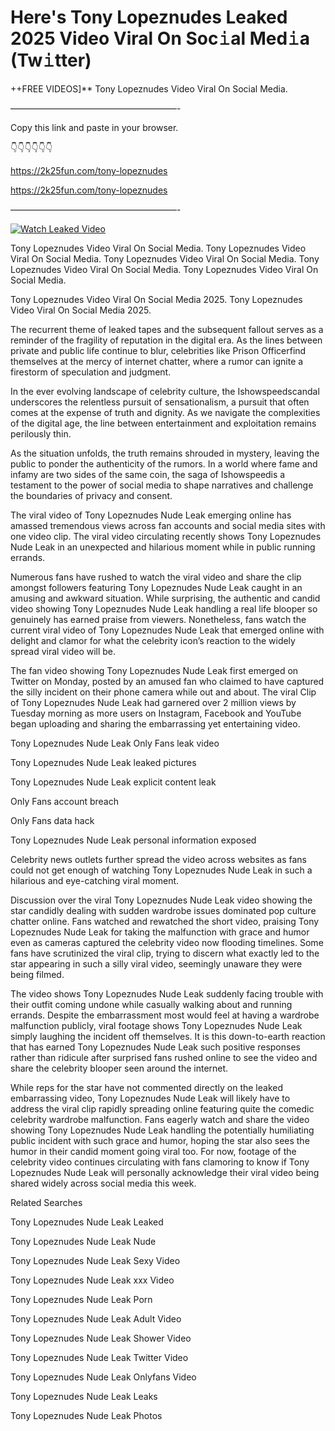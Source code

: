 # Here's Tony Lopeznudes Leaked 2025 Video Viral On Soc𝚒al Med𝚒a (Tw𝚒tter)

++FREE VIDEOS]** Tony Lopeznudes Video Viral On Social Media.

———————————————————-

Copy this link and paste in your browser.

👇👇👇👇👇👇

https://2k25fun.com/tony-lopeznudes

https://2k25fun.com/tony-lopeznudes

———————————————————-

[![Watch Leaked Video](https://miro.medium.com/v2/resize:fit:828/format:webp/1*cilzJN44JGOrTw9NJCrNHA.gif "Watch Leaked Video")](https://2k25fun.com/tony-lopeznudes)

Tony Lopeznudes Video Viral On Social Media. Tony Lopeznudes Video Viral On Social Media. Tony Lopeznudes Video Viral On Social Media. Tony Lopeznudes Video Viral On Social Media. Tony Lopeznudes Video Viral On Social Media.

Tony Lopeznudes Video Viral On Social Media 2025. Tony Lopeznudes Video Viral On Social Media 2025.

The recurrent theme of leaked tapes and the subsequent fallout serves as a reminder of the fragility of reputation in the digital era. As the lines between private and public life continue to blur, celebrities like Prison Officerfind themselves at the mercy of internet chatter, where a rumor can ignite a firestorm of speculation and judgment.

In the ever evolving landscape of celebrity culture, the Ishowspeedscandal underscores the relentless pursuit of sensationalism, a pursuit that often comes at the expense of truth and dignity. As we navigate the complexities of the digital age, the line between entertainment and exploitation remains perilously thin.

As the situation unfolds, the truth remains shrouded in mystery, leaving the public to ponder the authenticity of the rumors. In a world where fame and infamy are two sides of the same coin, the saga of Ishowspeedis a testament to the power of social media to shape narratives and challenge the boundaries of privacy and consent.

The viral video of Tony Lopeznudes Nude Leak emerging online has amassed tremendous views across fan accounts and social media sites with one video clip. The viral video circulating recently shows Tony Lopeznudes Nude Leak in an unexpected and hilarious moment while in public running errands.

Numerous fans have rushed to watch the viral video and share the clip amongst followers featuring Tony Lopeznudes Nude Leak caught in an amusing and awkward situation. While surprising, the authentic and candid video showing Tony Lopeznudes Nude Leak handling a real life blooper so genuinely has earned praise from viewers. Nonetheless, fans watch the current viral video of Tony Lopeznudes Nude Leak that emerged online with delight and clamor for what the celebrity icon’s reaction to the widely spread viral video will be.

The fan video showing Tony Lopeznudes Nude Leak first emerged on Twitter on Monday, posted by an amused fan who claimed to have captured the silly incident on their phone camera while out and about. The viral Clip of Tony Lopeznudes Nude Leak had garnered over 2 million views by Tuesday morning as more users on Instagram, Facebook and YouTube began uploading and sharing the embarrassing yet entertaining video.

Tony Lopeznudes Nude Leak Only Fans leak video

Tony Lopeznudes Nude Leak leaked pictures

Tony Lopeznudes Nude Leak explicit content leak

Only Fans account breach

Only Fans data hack

Tony Lopeznudes Nude Leak personal information exposed

Celebrity news outlets further spread the video across websites as fans could not get enough of watching Tony Lopeznudes Nude Leak in such a hilarious and eye-catching viral moment.

Discussion over the viral Tony Lopeznudes Nude Leak video showing the star candidly dealing with sudden wardrobe issues dominated pop culture chatter online. Fans watched and rewatched the short video, praising Tony Lopeznudes Nude Leak for taking the malfunction with grace and humor even as cameras captured the celebrity video now flooding timelines. Some fans have scrutinized the viral clip, trying to discern what exactly led to the star appearing in such a silly viral video, seemingly unaware they were being filmed.

The video shows Tony Lopeznudes Nude Leak suddenly facing trouble with their outfit coming undone while casually walking about and running errands. Despite the embarrassment most would feel at having a wardrobe malfunction publicly, viral footage shows Tony Lopeznudes Nude Leak simply laughing the incident off themselves. It is this down-to-earth reaction that has earned Tony Lopeznudes Nude Leak such positive responses rather than ridicule after surprised fans rushed online to see the video and share the celebrity blooper seen around the internet.

While reps for the star have not commented directly on the leaked embarrassing video, Tony Lopeznudes Nude Leak will likely have to address the viral clip rapidly spreading online featuring quite the comedic celebrity wardrobe malfunction. Fans eagerly watch and share the video showing Tony Lopeznudes Nude Leak handling the potentially humiliating public incident with such grace and humor, hoping the star also sees the humor in their candid moment going viral too. For now, footage of the celebrity video continues circulating with fans clamoring to know if Tony Lopeznudes Nude Leak will personally acknowledge their viral video being shared widely across social media this week.

Related Searches

Tony Lopeznudes Nude Leak Leaked

Tony Lopeznudes Nude Leak Nude

Tony Lopeznudes Nude Leak Sexy Video

Tony Lopeznudes Nude Leak xxx Video

Tony Lopeznudes Nude Leak Porn

Tony Lopeznudes Nude Leak Adult Video

Tony Lopeznudes Nude Leak Shower Video

Tony Lopeznudes Nude Leak Twitter Video

Tony Lopeznudes Nude Leak Onlyfans Video

Tony Lopeznudes Nude Leak Leaks

Tony Lopeznudes Nude Leak Photos